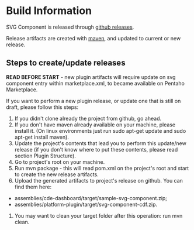 # Build Information

SVG Component is released through [github releases](https://github.com/blog/1547-release-your-software).

Release artifacts are created with [maven](https://maven.apache.org/), and updated to current or new release.

## Steps to create/update releases

**READ BEFORE START** - new plugin artifacts will require update on svg component entry within marketplace.xml, to became available on Pentaho Marketplace.

If you want to perform a new plugin release, or update one that is still on draft, please follow this steps:

1. If you didn't clone already the project from github, go ahead.
1. If you don't have maven already available on your machine, please install it. (On linux environments just run sudo apt-get update and sudo apt-get install maven).
1. Update the project's contents that lead you to perform this update/new release (if you don't know where to put these contents, please read section Plugin Structure).
1. Go to project's root on your machine.
1. Run mvn package - this will read pom.xml on the project's root and start to create the new release artifacts.
1. Upload the generated artifacts to project's release on github. You can find them here:
  * assemblies/cde-dashboard/target/sample-svg-component.zip;
  * assemblies/platform-plugin/target/svg-component-cdf.zip.
1. You may want to clean your target folder after this operation: run mvn clean.
